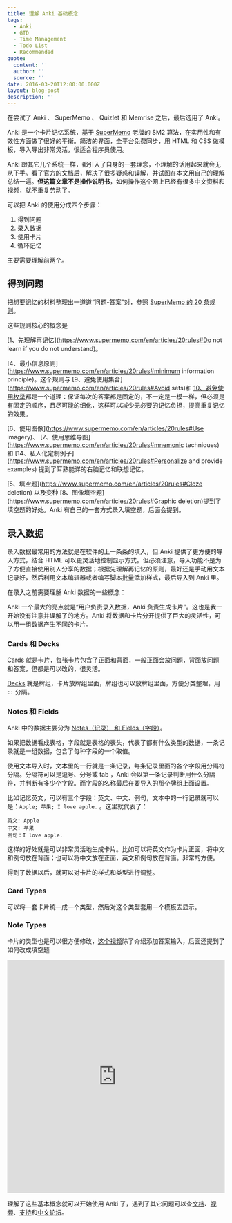 ```yaml
---
title: 理解 Anki 基础概念
tags:
  - Anki
  - GTD
  - Time Management
  - Todo List
  - Recommended
quote:
  content: ''
  author: ''
  source: ''
date: 2016-03-20T12:00:00.000Z
layout: blog-post
description: ''
---
```


在尝试了 Anki 、 SuperMemo 、 Quizlet 和 Memrise 之后，最后选用了 Anki。

Anki 是一个卡片记忆系统，基于 [SuperMemo][supermemo] 老版的 SM2 算法，在实用性和有效性方面做了很好的平衡。简洁的界面，全平台免费同步，用 HTML 和 CSS 做模板，导入导出非常灵活，很适合程序员使用。


Anki 跟其它几个系统一样，都引入了自身的一套理念，不理解的话用起来就会无从下手。看了[官方的文档][anki_doc]后，解决了很多疑惑和误解，并试图在本文用自己的理解总结一遍。**但这篇文章不是操作说明书**，如何操作这个网上已经有很多中文资料和视频，就不重复劳动了。


可以把 Anki 的使用分成四个步骤：

1. 得到问题
1. 录入数据
1. 使用卡片
1. 循环记忆

主要需要理解前两个。

## 得到问题

把想要记忆的材料整理出一道道“问题-答案”对，参照 [SuperMemo 的 20 条规则][supermemo_rules]。

这些规则核心的概念是

[1、先理解再记忆](https://www.supermemo.com/en/articles/20rules#Do not learn if you do not understand)。

[4、最小信息原则](https://www.supermemo.com/en/articles/20rules#minimum information principle)。这个规则与 [9、避免使用集合](https://www.supermemo.com/en/articles/20rules#Avoid sets)和 [10、避免使用枚举](https://www.supermemo.com/en/articles/20rules#Enumerations)都是一个道理：保证每次的答案都是固定的，不一定是一模一样，但必须是有固定的顺序，且尽可能的细化，这样可以减少无必要的记忆负担，提高重复记忆的效果。

[6、使用图像](https://www.supermemo.com/en/articles/20rules#Use imagery)、 [7、使用思维导图](https://www.supermemo.com/en/articles/20rules#mnemonic techniques)和 [14、私人化定制例子](https://www.supermemo.com/en/articles/20rules#Personalize and provide examples) 提到了耳熟能详的右脑记忆和联想记忆。

[5、填空题](https://www.supermemo.com/en/articles/20rules#Cloze deletion) 以及变种 [8、图像填空题](https://www.supermemo.com/en/articles/20rules#Graphic deletion)提到了填空题的好处。Anki 有自己的一套方式录入填空题，后面会提到。


## 录入数据

录入数据最常用的方法就是在软件的上一条条的填入，但 Anki 提供了更方便的导入方式，结合 HTML 可以更灵活地控制显示方式。但必须注意，导入功能不是为了方便直接使用别人分享的数据；根据先理解再记忆的原则，最好还是手动用文本记录好，然后利用文本编辑器或者编写脚本批量添加样式，最后导入到 Anki 里。

在录入之前需要理解 Anki 数据的一些概念：

Anki 一个最大的亮点就是“用户负责录入数据，Anki 负责生成卡片”。这也是我一开始没有注意并误解了的地方。Anki 将数据和卡片分开提供了巨大的灵活性，可以用一组数据产生不同的卡片。

### Cards 和 Decks

[Cards](http://ankisrs.net/docs/manual.html#cards) 就是卡片，每张卡片包含了正面和背面，一般正面会放问题，背面放问题和答案，但都是可以改的，很灵活。

[Decks](http://ankisrs.net/docs/manual.html#decks) 就是牌组，卡片放牌组里面，牌组也可以放牌组里面，方便分类整理，用 `::` 分隔。

### Notes 和 Fields
Anki 中的数据主要分为 [Notes（记录） 和 Fields（字段）](http://ankisrs.net/docs/manual.html#notes-&-fields)。

如果把数据看成表格，字段就是表格的表头，代表了都有什么类型的数据，一条记录就是一组数据，包含了每种字段的一个取值。

使用文本导入时，文本里的一行就是一条记录，每条记录里面的各个字段用分隔符分隔。分隔符可以是逗号、分号或 tab ，Anki 会以第一条记录判断用什么分隔符，并判断有多少个字段。而字段的名称最后在要导入的那个牌组上面设置。

比如记忆英文，可以有三个字段：英文、中文、例句，文本中的一行记录就可以是：`Apple; 苹果; I love apple.` 。这里就代表了：

```
英文: Apple
中文: 苹果
例句：I love apple.
```

这样的好处就是可以非常灵活地生成卡片。比如可以将英文作为卡片正面，将中文和例句放在背面；也可以将中文放在正面，英文和例句放在背面。非常的方便。

得到了数据以后，就可以对卡片的样式和类型进行调整。

### Card Types

可以将一套卡片统一成一个类型，然后对这个类型套用一个模板去显示。


### Note Types

卡片的类型也是可以很方便修改，[这个视频](https://www.youtube.com/watch?v=5tYObQ3ocrw)除了介绍添加答案输入，后面还提到了如何改成填空题

<iframe style="width: 100%; height: 540px;" src="https://www.youtube.com/embed/5tYObQ3ocrw" frameborder="0" allow="accelerometer; autoplay; encrypted-media; gyroscope; picture-in-picture" allowfullscreen></iframe>

理解了这些基本概念就可以开始使用 Anki 了，遇到了其它问题可以查[文档][anki_doc]、[视频](http://ankisrs.net/docs/manual.html#_intro_videos)、[支持][anki_support]和[中文论坛][anki_china]。



[supermemo]: https://www.supermemo.com
[supermemo_rules]: https://www.supermemo.com/en/articles/20rules
[anki_doc]: http://ankisrs.net/docs/manual.html
[anki_china]: http://bbs.ankichina.net/
[anki_support]: https://anki.tenderapp.com/discussions

